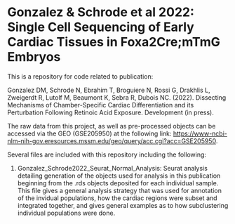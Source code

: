 # Gonzalez & Schrode et al 2022: Single Cell Sequencing of Early Cardiac Tissues in Foxa2Cre;mTmG Embryos 

This is a repository for code related to publication:

Gonzalez DM, Schrode N, Ebrahim T, Broguiere N, Rossi G, Drakhlis L, Zweigerdt R, Lutolf M, Beaumont K, Sebra R, Dubois NC. (2022). Dissecting Mechanisms of Chamber-Specific Cardiac Differentiation and its Perturbation Following Retinoic Acid Exposure. Development (in press). 

The raw data from this project, as well as pre-processed objects can be accessed via the GEO (GSE205950) at the following link: https://www-ncbi-nlm-nih-gov.eresources.mssm.edu/geo/query/acc.cgi?acc=GSE205950.

Several files are included with this repository including the following: 

1) Gonzalez_Schrode2022_Seurat_Normal_Analysis: Seurat analysis detailing generation of the objects used for analysis in this publication beginning from the .rds objects deposited for each individual sample. This file gives a general analysis strategy that was used for annotation of the invidual populations, how the cardiac regions were subset and integrated together, and gives general examples as to how subclustering individual populations were done.  
